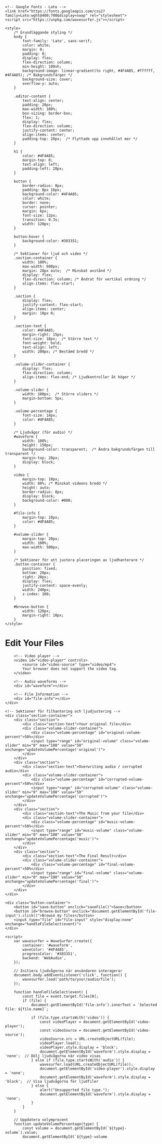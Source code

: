 <!DOCTYPE html>
<html lang="en">
<head>
    <meta charset="UTF-8">
    <meta name="viewport" content="width=device-width, initial-scale=1.0">
    <title>File Editor</title>

    <!-- Google Fonts - Lato -->
    <link href="https://fonts.googleapis.com/css2?family=Lato:wght@400;700&display=swap" rel="stylesheet">
    <script src="https://unpkg.com/wavesurfer.js"></script>

    <style>
        /* Grundläggande styling */
        body {
            font-family: 'Lato', sans-serif;
            color: white;
            margin: 0;
            padding: 0;
            display: flex;
            flex-direction: column;
            min-height: 100vh;
            background-image: linear-gradient(to right, #4F4A85, #ffffff, #4F4A85); /* Bakgrundsfärger */
            background-size: cover;
            overflow-y: auto;
        }

        .editor-content {
            text-align: center;
            padding: 20px;
            max-width: 100%;
            box-sizing: border-box;
            flex: 1;
            display: flex;
            flex-direction: column;
            justify-content: center;
            align-items: center;
            padding-top: 20px;  /* Flyttade upp innehållet mer */
        }

        h1 {
            color: #4F4A85;
            margin-top: 0;
            text-align: left;
            padding-left: 20px;
        }

        button {
            border-radius: 8px;
            padding: 8px 16px;
            background-color: #4F4A85;
            color: white;
            border: none;
            cursor: pointer;
            margin: 6px;
            font-size: 12px;
            transition: 0.3s;
            width: 120px;
        }

        button:hover {
            background-color: #383351;
        }

        /* Sektioner för ljud och video */
        .section-container {
            width: 100%;
            max-width: 600px;
            margin: 20px auto;  /* Minskat avstånd */
            display: flex;
            flex-direction: column; /* Ändrat för vertikal ordning */
            align-items: flex-start;
        }

        .section {
            display: flex;
            justify-content: flex-start;
            align-items: center;
            margin: 10px 0;
        }

        .section-text {
            color: #4F4A85;
            margin-right: 15px;
            font-size: 18px;  /* Större text */
            font-weight: bold;
            text-align: left;
            width: 200px; /* Bestämd bredd */
        }

        .volume-slider-container {
            display: flex;
            flex-direction: column;
            align-items: flex-end; /* Ljudkontroller åt höger */
        }

        .volume-slider {
            width: 100px;  /* Större sliders */
            margin-bottom: 5px;
        }

        .volume-percentage {
            font-size: 14px;
            color: #4F4A85;
        }

        /* Ljudvågor (för audio) */
        #waveform {
            width: 100%;
            height: 150px;
            background-color: transparent;  /* Ändra bakgrundsfärgen till transparent */
            margin-top: 20px;
            display: block;
        }

        video {
            margin-top: 10px;
            width: 80%; /* Minskat videons bredd */
            height: auto;
            border-radius: 8px;
            display: block;
            background-color: #000;
        }

        #file-info {
            margin-top: 10px;
            color: #4F4A85;
        }

        #volume-slider {
            margin-top: 20px;
            width: 100%;
            max-width: 500px;
        }

        /* Sektioner för att justera placeringen av ljudhanterare */
        .button-container {
            position: fixed;
            bottom: 20px;
            right: 20px;
            display: flex;
            justify-content: space-evenly;
            width: 240px;
            z-index: 100;
        }

        #browse-button {
            width: 120px;
            margin-right: 10px;
        }
    </style>
</head>
<body>
    <div class="editor-content">
        <h1>Edit Your Files</h1>  <!-- Rubrik ändrad -->

        <!-- Video player -->
        <video id="video-player" controls>
            <source id="video-source" type="video/mp4">
            Your browser does not support the video tag.
        </video>

        <!-- Audio waveforms -->
        <div id="waveform"></div>

        <!-- File Information -->
        <div id="file-info"></div>
    </div>

    <!-- Sektioner för filhantering och ljudjustering -->
    <div class="section-container">
        <div class="section">
            <div class="section-text">Your original file</div>
            <div class="volume-slider-container">
                <div class="volume-percentage" id="original-volume-percent">50%</div>
                <input type="range" id="original-volume" class="volume-slider" min="0" max="100" value="50" onchange="updateVolumePercentage('original')">
            </div>
        </div>
        <div class="section">
            <div class="section-text">Overwriting audio / corrupted audio</div>
            <div class="volume-slider-container">
                <div class="volume-percentage" id="corrupted-volume-percent">50%</div>
                <input type="range" id="corrupted-volume" class="volume-slider" min="0" max="100" value="50" onchange="updateVolumePercentage('corrupted')">
            </div>
        </div>
        <div class="section">
            <div class="section-text">The Music from your file</div>
            <div class="volume-slider-container">
                <div class="volume-percentage" id="music-volume-percent">50%</div>
                <input type="range" id="music-volume" class="volume-slider" min="0" max="100" value="50" onchange="updateVolumePercentage('music')">
            </div>
        </div>
        <div class="section">
            <div class="section-text">The Final Result</div>
            <div class="volume-slider-container">
                <div class="volume-percentage" id="final-volume-percent">50%</div>
                <input type="range" id="final-volume" class="volume-slider" min="0" max="100" value="50" onchange="updateVolumePercentage('final')">
            </div>
        </div>
    </div>

    <div class="button-container">
        <button id="save-button" onclick="saveFile()">Save</button>
        <button id="browse-button" onclick="document.getElementById('file-input').click()">Browse my files</button>
        <input type="file" id="file-input" style="display:none" onchange="handleFileSelect(event)">
    </div>

    <script>
        var wavesurfer = WaveSurfer.create({
            container: '#waveform',
            waveColor: '#4F4A85',
            progressColor: '#383351',
            backend: 'WebAudio',
        });

        // Initiera ljudvågorna när användaren interagerar
        document.body.addEventListener('click', function() {
            wavesurfer.load('path/to/your/audio/file');
        });

        function handleFileSelect(event) {
            const file = event.target.files[0];
            if (file) {
                document.getElementById('file-info').innerText = `Selected file: ${file.name}`;

                if (file.type.startsWith('video')) {
                    const videoPlayer = document.getElementById('video-player');
                    const videoSource = document.getElementById('video-source');
                    videoSource.src = URL.createObjectURL(file);
                    videoPlayer.load();
                    videoPlayer.style.display = 'block';
                    document.getElementById('waveform').style.display = 'none';  // Dölj ljudvågorna när video visas
                } else if (file.type.startsWith('audio')) {
                    wavesurfer.load(URL.createObjectURL(file));
                    document.getElementById('video-player').style.display = 'none';
                    document.getElementById('waveform').style.display = 'block';  // Visa ljudvågorna för ljudfiler
                } else {
                    alert("Unsupported file type.");
                    document.getElementById('waveform').style.display = 'none';
                }
            }
        }

        // Uppdatera volymprocent
        function updateVolumePercentage(type) {
            const volume = document.getElementById(`${type}-volume`).value;
            document.getElementById(`${type}-volume
